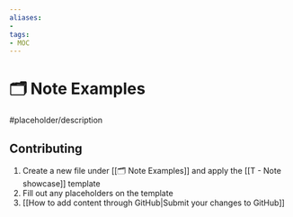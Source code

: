 ```yaml
---
aliases:
- 
tags: 
- MOC
---
```


# 🗂️ Note Examples

#placeholder/description

## Contributing

1. Create a new file under [[🗂️ Note Examples]] and apply the [[T - Note showcase]] template
2. Fill out any placeholders on the template
3. [[How to add content through GitHub|Submit your changes to GitHub]]
